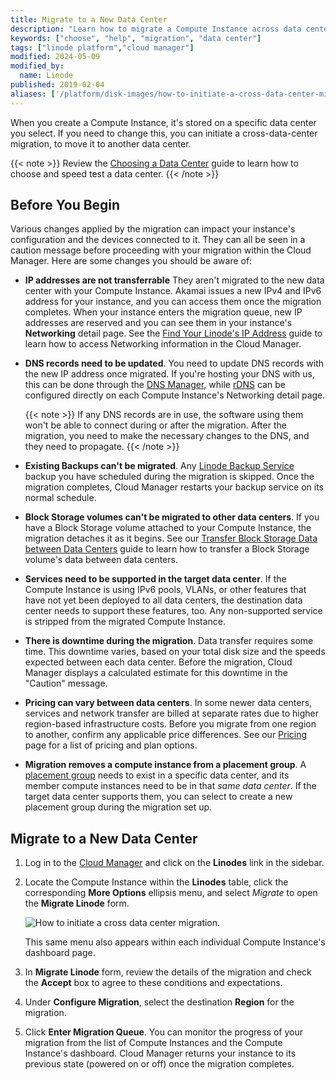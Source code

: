 ```yaml
---
title: Migrate to a New Data Center
description: "Learn how to migrate a Compute Instance across data centers using the Cloud Manager."
keywords: ["choose", "help", "migration", "data center"]
tags: ["linode platform","cloud manager"]
modified: 2024-05-09
modified_by:
  name: Linode
published: 2019-02-04
aliases: ['/platform/disk-images/how-to-initiate-a-cross-data-center-migration-for-your-linode/','/platform/migrating-to-a-different-data-center/','/guides/how-to-initiate-a-cross-data-center-migration-for-your-linode/']
---
```


When you create a Compute Instance, it's stored on a specific data center you select. If you need to change this, you can initiate a cross-data-center migration, to move it to another data center.

{{< note >}}
Review the [Choosing a Data Center](/docs/products/platform/get-started/guides/choose-a-data-center/) guide to learn how to choose and speed test a data center.
{{< /note >}}

## Before You Begin

Various changes applied by the migration can impact your instance's configuration and the devices connected to it. They can all be seen in a caution message before proceeding with your migration within the Cloud Manager. Here are some changes you should be aware of:

- **IP addresses are not transferrable** They aren't migrated to the new data center with your Compute Instance. Akamai issues a new IPv4 and IPv6 address for your instance, and you can access them once the migration completes. When your instance enters the migration queue, new IP addresses are reserved and you can see them in your instance's **Networking** detail page. See the [Find Your Linode's IP Address](/docs/guides/find-your-linodes-ip-address/) guide to learn how to access Networking information in the Cloud Manager.

- **DNS records need to be updated**. You need to update DNS records with the new IP address once migrated. If you're hosting your DNS with us, this can be done through the [DNS Manager](/docs/products/networking/dns-manager/), while [rDNS](/docs/products/compute/compute-instances/guides/configure-rdns/) can be configured directly on each Compute Instance's Networking detail page.

    {{< note >}}
    If any DNS records are in use, the software using them won't be able to connect during or after the migration. After the migration, you need to make the necessary changes to the DNS, and they need to propagate.
    {{< /note >}}

- **Existing Backups can't be migrated**. Any [Linode Backup Service](/docs/products/storage/backups/) backup you have scheduled during the migration is skipped. Once the migration completes, Cloud Manager restarts your backup service on its normal schedule.

- **Block Storage volumes can't be migrated to other data centers**. If you have a Block Storage volume attached to your Compute Instance, the migration detaches it as it begins. See our [Transfer Block Storage Data between Data Centers](/docs/products/storage/block-storage/guides/transfer-volume-data-between-data-centers/) guide to learn how to transfer a Block Storage volume's data between data centers.

- **Services need to be supported in the target data center**. If the Compute Instance is using IPv6 pools, VLANs, or other features that have not yet been deployed to all data centers, the destination data center needs to support these features, too. Any non-supported service is stripped from the migrated Compute Instance.

- **There is downtime during the migration**. Data transfer requires some time. This downtime varies, based on your total disk size and the speeds expected between each data center. Before the migration, Cloud Manager displays a calculated estimate for this downtime in the "Caution" message.

- **Pricing can vary between data centers**. In some newer data centers, services and network transfer are billed at separate rates due to higher region-based infrastructure costs. Before you migrate from one region to another, confirm any applicable price differences. See our [Pricing](https://www.linode.com/pricing/) page for a list of pricing and plan options.

- **Migration removes a compute instance from a placement group**. A [placement group](/docs/products/compute/compute-instances/guides/placement-groups/) needs to exist in a specific data center, and its member compute instances need to be in that *same data center*. If the target data center supports them, you can select to create a new placement group during the migration set up.

## Migrate to a New Data Center

1. Log in to the [Cloud Manager](https://www.cloud.linode.com) and click on the **Linodes** link in the sidebar.

1. Locate the Compute Instance within the **Linodes** table, click the corresponding **More Options** ellipsis menu, and select *Migrate* to open the **Migrate Linode** form.

    ![How to initiate a cross data center migration.](linode-list-migrate-action.png "How to initiate a cross data center migration.")

    This same menu also appears within each individual Compute Instance's dashboard page.

3. In **Migrate Linode** form, review the details of the migration and check the **Accept** box to agree to these conditions and expectations.

1. Under **Configure Migration**, select the destination **Region** for the migration.

1. Click **Enter Migration Queue**. You can monitor the progress of your migration from the list of Compute Instances and the Compute Instance's dashboard. Cloud Manager returns your instance to its previous state (powered on or off) once the migration completes.